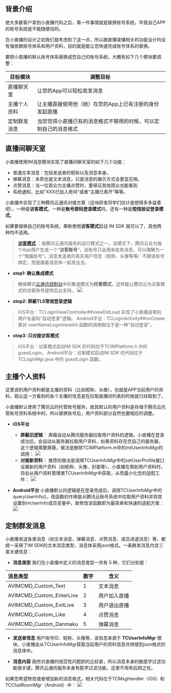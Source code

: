 
## 背景介绍
绝大多数客户拿到小直播代码之后，第一件事情就是替换账号系统，毕竟自己APP的账号系统是不能随便动的。

在小直播的设计之初我们就考虑到了这一点，所以跟直播录播相关的功能设计均没有强依赖账号体系和用户资料，目的就是能让您快速完成账号体系的替换。

要把小直播的默认账号体系替换成您自己的账号系统，大概有如下几个模块要调整：

| 目标模块 | 调整目标 |
|------------|-------------|
| 直播聊天室 | 让您的App可以轻松收发消息 |
| 主播个人资料 | 让主播直接使用他（她）在您的App上已有注册的身份发起直播 |
| 定制群发消息 | 当您觉得小直播已有的消息格式不够用的时候，可以定制自己的消息格式 |


## 直播间聊天室
小直播使用IM消息模块实现了直播间聊天室的如下几个功能：
- 普通文本消息：包括发送者的昵称以及消息本身。
- 弹幕消息：本质也是文本消息，只是消息的展示方式会更显花哨。
- 点赞消息：当一位观众为主播点赞时，要保证其他观众也能看到
- 系统通知，比如“XXX已加入房间”或者“主播已离开”等等。

小直播中实现了三种腾讯云通讯对接方案（这块研发同学们估计是想得多多益善吧），一种是**访客模式**，一种是**账号密码登录模式**吗，还有一种是**短信验证登录模式**。

如果要替换自己的账号系统，果断使用**访客模式**启动 IM SDK 就可以了，其他两种均不适用。

> **[访客模式](https://www.qcloud.com/doc/api/258/6448#5.3.1-.E8.AE.BF.E5.AE.A2.EF.BC.88.E6.89.98.E7.AE.A1.EF.BC.89.E6.A8.A1.E5.BC.8F)**  ：是腾讯云通讯服务的运行模式之一，该模式下，腾讯云会为每个App用户生成一个“**访客账号**“，该账号只会用来收发消息，可以理解为一个“傀儡账号”。消息发送者的真实用户信息（昵称、头像等等）不跟该账号绑定，而是跟着消息体一起发出去。

- **step1: 确认集成模式**
> 确保腾讯[云通讯控制台](https://console.qcloud.com/avc)中的集成模式为**托管模式**，这样能让腾讯云为访客模式的访客账号提供后台支持。
> ![](//mc.qcloudimg.com/static/img/d52ac3662d5310673a5d6c6a78f50da4/image.png)

- **step2: 屏蔽TLS常规登录逻辑**
> iOS平台：TCLoginViewController##viewDidLoad 实现了小直播自带的用户名密码“自动登录”逻辑。
> Android平台：TCLoginActivity##onCreate 里对 userNameLoginViewInit 函数的调用相当于是一种“自动登录”。

- **step3: 只对接访客模式**
> iOS平台：访客模式启动IM SDK 的代码位于TCIMPlatform.h 中的 guestLogin。
> Android平台：访客模式启动IM SDK 的代码位于TCLoginMgr.java 中的 guestLogin 函数。

## 主播个人资料
这里说的用户资料都是主播的资料（比如昵称、头像），也就是APP当前用户的资料，观众这一方看到的各个主播的信息是在拉取直播间列表的时候就已经取到了。

小直播默认使用了腾讯云的托管账号服务，故其默认的用户资料是存储于腾讯云托管账号资料系统中的，所以替换账号后，用户资料部分自然也要相应的调整。

- **iOS平台**
  + **屏蔽旧逻辑**：
  屏蔽自动从腾讯服务器拉取用户资料的逻辑，小直播在登录成功后，会自动从服务器拉取用户资料，如果资料存在您自己的服务器，这个逻辑需要屏蔽，做法是删除TCIMPlatform.m中的initUserInfoMgr的调用：
   ![](//mc.qcloudimg.com/static/img/e828941a200e18068fa470fc75f7cd29/image.png)
  + **对接新资料**：
  推荐的做法是调用TCUserInfoMgr中的setUserProfile接口设置新的用户资料（如昵称、头像、封面等），小直播在用到用户资料时，将会从用户资料管理类TCUserInfoMgr中获取，从而最小化您的适配工作：
  ![](//mc.qcloudimg.com/static/img/e78f80670d85478432e4fe5d932d2430/image.jpg)

- **Android平台**
  小直播默认的逻辑是在登录完成后，调用TCUserInfoMgr中的queryUserInfo()，改函数的作用是从腾讯云账号系统中拉取用户资料并将其设置到mUserInfo成员变量中，故修改该函数即为最简单和快速的适配方案：
  ![](//mc.qcloudimg.com/static/img/3cc88fb62c6b7fac4215c034806f8d06/image.jpg)


## 定制群发消息
小直播发送各类消息（如文本消息、弹幕消息、点赞消息、成员进退消息）等，都统一采用了IM SDK的文本消息类型，消息体采用json格式。一条群发消息内含三类关键信息：
- **消息类型**
我们在小直播中定义的消息类型一共有 5 种，它们分别是：

| 消息类型 | 数字 | 含义 |
|:---------|---------|---------|
| AVIMCMD_Custom_Text | 1 | 文本消息 |
| AVIMCMD_Custom_EnterLive | 2 | 用户加入直播 |
| AVIMCMD_Custom_ExitLive | 3 | 用户退出直播 |
| AVIMCMD_Custom_Like | 4 | 点赞消息 |
| AVIMCMD_Custom_Danmaku | 5 | 弹幕消息 |

- **发送者信息**
用户账号ID、昵称、头像等，该信息来源于 **TCUserInfoMgr** 模块，小直播会从TCUserInfoMgr获取当前用户的资料信息并拼接到json格式的消息体中。

- **消息内容**
政府对直播的规范性问题抓的比较紧，所以消息本身的敏感字过滤功能很关键，腾讯云通讯服务本身有脏字过滤功能，这里不用有后顾之忧。

如果您希望修改或者增加新的消息格式，相关代码位于TCMsgHandler（iOS）和TCChatRoomMgr（Android）中：
![](//mc.qcloudimg.com/static/img/ae64a2ccf99503803fd7eb88f909d6a5/image.jpg)




